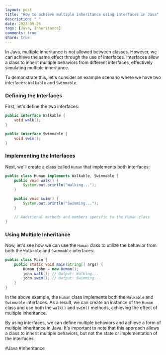 ```yaml
---
layout: post
title: "How to achieve multiple inheritance using interfaces in Java"
description: " "
date: 2023-09-26
tags: [Java, Inheritance]
comments: true
share: true
---
```


In Java, multiple inheritance is not allowed between classes. However, we can achieve the same effect through the use of interfaces. Interfaces allow a class to inherit multiple behaviors from different interfaces, effectively simulating multiple inheritance.

To demonstrate this, let's consider an example scenario where we have two interfaces: `Walkable` and `Swimmable`.

### Defining the Interfaces

First, let's define the two interfaces:

```java
public interface Walkable {
    void walk();
}

public interface Swimmable {
    void swim();
}
```

### Implementing the Interfaces

Next, we'll create a class called `Human` that implements both interfaces:

```java
public class Human implements Walkable, Swimmable {
    public void walk() {
        System.out.println("Walking...");
    }

    public void swim() {
        System.out.println("Swimming...");
    }

    // Additional methods and members specific to the Human class
}
```

### Using Multiple Inheritance

Now, let's see how we can use the `Human` class to utilize the behavior from both the `Walkable` and `Swimmable` interfaces:

```java
public class Main {
    public static void main(String[] args) {
        Human john = new Human();
        john.walk(); // Output: Walking...
        john.swim(); // Output: Swimming...
    }
}
```

In the above example, the `Human` class implements both the `Walkable` and `Swimmable` interfaces. As a result, we can create an instance of the `Human` class and use both the `walk()` and `swim()` methods, achieving the effect of multiple inheritance.

By using interfaces, we can define multiple behaviors and achieve a form of multiple inheritance in Java. It's important to note that this approach allows a class to inherit multiple behaviors, but not the state or implementation of the interfaces.

#Java #Inheritance